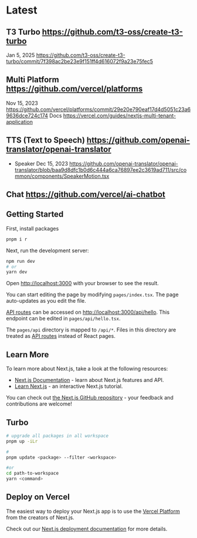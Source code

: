 # Latest

## T3 Turbo <https://github.com/t3-oss/create-t3-turbo>

Jan 5, 2025
<https://github.com/t3-oss/create-t3-turbo/commit/7f398ac2be23e9f151ff4d616072f9a23e75fec5>

## Multi Platform <https://github.com/vercel/platforms>

Nov 15, 2023
<https://github.com/vercel/platforms/commit/29e20e790eaf17d4d5051c23a69636dce724c174>
Docs <https://vercel.com/guides/nextjs-multi-tenant-application>

## TTS (Text to Speech) <https://github.com/openai-translator/openai-translator>

- Speaker
  Dec 15, 2023
  <https://github.com/openai-translator/openai-translator/blob/baa9d8dfc1b0d6c444a6ca76897ee2c3619ad711/src/common/components/SpeakerMotion.tsx>

## Chat <https://github.com/vercel/ai-chatbot>

## Getting Started

First, install packages

```bash
pnpm i r
```

Next, run the development server:

```bash
npm run dev
# or
yarn dev
```

Open [http://localhost:3000](http://localhost:3000) with your browser to see the
result.

You can start editing the page by modifying `pages/index.tsx`. The page
auto-updates as you edit the file.

[API routes](https://nextjs.org/docs/api-routes/introduction) can be accessed
on [http://localhost:3000/api/hello](http://localhost:3000/api/hello). This endpoint can be edited in `pages/api/hello.tsx`.

The `pages/api` directory is mapped to `/api/*`. Files in this directory are treated as [API routes](https://nextjs.org/docs/api-routes/introduction) instead of React pages.

## Learn More

To learn more about Next.js, take a look at the following resources:

- [Next.js Documentation](https://nextjs.org/docs) - learn about Next.js features and API.
- [Learn Next.js](https://nextjs.org/learn) - an interactive Next.js tutorial.

You can check out [the Next.js GitHub repository](https://github.com/vercel/next.js/) - your feedback and contributions are welcome!

## Turbo

```bash
# upgrade all packages in all workspace
pnpm up -iLr

#
pnpm update <package> --filter <workspace>

#or
cd path-to-workspace
yarn <command>
```

## Deploy on Vercel

The easiest way to deploy your Next.js app is to use the [Vercel Platform](https://vercel.com/new?utm_medium=default-template&filter=next.js&utm_source=create-next-app&utm_campaign=create-next-app-readme) from the creators of Next.js.

Check out our [Next.js deployment documentation](https://nextjs.org/docs/deployment) for more details.
